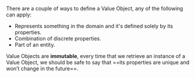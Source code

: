 There are a couple of ways to define a Value Object, any of the following can apply:

- Represents something in the domain and it's defined solely by its properties. 
- Combination of discrete properties. 
- Part of an entity.

Value Objects are **immutable**, every time that we retrieve an instance of a Value Object, we should be safe to say that ==its properties are unique and won’t change in the future==.